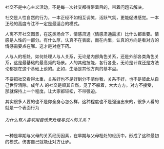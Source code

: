 社交不是中心主义活动。不是每一次社交都得带着目的，带着问题去解决。

社交是人性自然的行为，一本正经不如相互调笑，活跃气氛，更能促进感觉。一本正经的高度专注不一定是最适合的模式。



人离不开社交图景，在这类场合下，情感肃通（情感肃通需求）比什么都重要。情感是人性的一部分。有什么厚，认真不在表面，而在内里，认真的方向是看对方的情感需要点在哪。这才是对症下药。



​		人与人的相处，如何处理人与人关系，无论是内部角色关系，还是外部各类角色关系，这是最基础的最高频的场景。人的其他技能，各行各业，无论是计谋还是方法论都是在这个基础上谈的。正如，生活是其他方向的基本盘。

​		不要把社交看得太重，关系好也不是好到分不清你我，关系不好，也不是彼此从自己世界清除。成年人 的社交是顺其自然，见了不躲着，大大方方。对方不接受，那就保持上一个程度。让大家都轻松，不带强迫。

其实很多人要的也不是你全身心怎么样，这种程度也不是强迫出来的，很多人看的就是一个表面行为



###### 为什么有人喜欢用自残来处理与别人的关系？

​		一种是早期与父母的关系经历因素，在早期与父母相处的经历中，形成了这种最初的模式。伤害自己就能让对方让步。